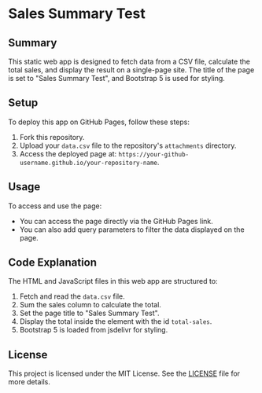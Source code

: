 # Sales Summary Test

## Summary
This static web app is designed to fetch data from a CSV file, calculate the total sales, and display the result on a single-page site. The title of the page is set to "Sales Summary Test", and Bootstrap 5 is used for styling.

## Setup
To deploy this app on GitHub Pages, follow these steps:
1. Fork this repository.
2. Upload your `data.csv` file to the repository's `attachments` directory.
3. Access the deployed page at: `https://your-github-username.github.io/your-repository-name`.

## Usage
To access and use the page:
- You can access the page directly via the GitHub Pages link.
- You can also add query parameters to filter the data displayed on the page.

## Code Explanation
The HTML and JavaScript files in this web app are structured to:
1. Fetch and read the `data.csv` file.
2. Sum the sales column to calculate the total.
3. Set the page title to "Sales Summary Test".
4. Display the total inside the element with the id `total-sales`.
5. Bootstrap 5 is loaded from jsdelivr for styling.

## License
This project is licensed under the MIT License. See the [LICENSE](LICENSE) file for more details.
